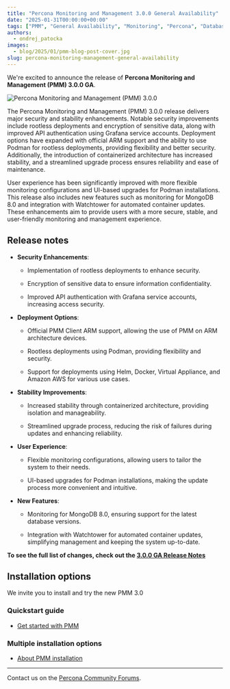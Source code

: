 ```yaml
---
title: "Percona Monitoring and Management 3.0.0 General Availability"
date: "2025-01-31T00:00:00+00:00"
tags: ["PMM", "General Availability", "Monitoring", "Percona", "Databases", ]
authors:
  - ondrej_patocka
images:
  - blog/2025/01/pmm-blog-post-cover.jpg
slug: percona-monitoring-management-general-availability
---
```



We're excited to announce the release of **Percona Monitoring and Management (PMM) 3.0.0 GA**.

![Percona Monitoring and Management (PMM) 3.0.0](blog/2025/01/PMM-3.0.0.png)

The Percona Monitoring and Management (PMM) 3.0.0 release delivers major security and stability enhancements. Notable security improvements include rootless deployments and encryption of sensitive data, along with improved API authentication using Grafana service accounts. Deployment options have expanded with official ARM support and the ability to use Podman for rootless deployments, providing flexibility and better security. Additionally, the introduction of containerized architecture has increased stability, and a streamlined upgrade process ensures reliability and ease of maintenance.

User experience has been significantly improved with more flexible monitoring configurations and UI-based upgrades for Podman installations. This release also includes new features such as monitoring for MongoDB 8.0 and integration with Watchtower for automated container updates. These enhancements aim to provide users with a more secure, stable, and user-friendly monitoring and management experience.

## Release notes

-   **Security Enhancements**:

    -   Implementation of rootless deployments to enhance security.

    -   Encryption of sensitive data to ensure information confidentiality.

    -   Improved API authentication with Grafana service accounts, increasing access security.

-   **Deployment Options**:

    -   Official PMM Client ARM support, allowing the use of PMM on ARM architecture devices.

    -   Rootless deployments using Podman, providing flexibility and security.

    -   Support for deployments using Helm, Docker, Virtual Appliance, and Amazon AWS for various use cases.

-   **Stability Improvements**:

    -   Increased stability through containerized architecture, providing isolation and manageability.

    -   Streamlined upgrade process, reducing the risk of failures during updates and enhancing reliability.

-   **User Experience**:

    -   Flexible monitoring configurations, allowing users to tailor the system to their needs.

    -   UI-based upgrades for Podman installations, making the update process more convenient and intuitive.

-   **New Features**:

    -   Monitoring for MongoDB 8.0, ensuring support for the latest database versions.

    -   Integration with Watchtower for automated container updates, simplifying management and keeping the system up-to-date.

**To see the full list of changes, check out the [3.0.0 GA Release Notes](https://docs.percona.com/percona-monitoring-and-management/3/release-notes/3.0.0.html)**

## Installation options

We invite you to install and try the new PMM 3.0

### Quickstart guide

- [Get started with PMM](https://docs.percona.com/percona-monitoring-and-management/3/quickstart.html)


### Multiple installation options

- [About PMM installation](https://docs.percona.com/percona-monitoring-and-management/3/install-pmm/index.html)


---
Contact us on the [Percona Community Forums](https://forums.percona.com/c/percona-monitoring-and-management-pmm/pmm-3/84).
